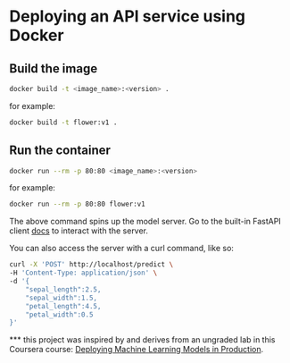 # Deploying an API service using Docker


## Build the image
```bash 
docker build -t <image_name>:<version> .
```
for example:
```bash 
docker build -t flower:v1 .
```

## Run the container
```bash
docker run --rm -p 80:80 <image_name>:<version>
```

for example:
```bash
docker run --rm -p 80:80 flower:v1
```
The above command spins up the model server.
Go to the built-in FastAPI client [docs](http://localhost:80/docs) to interact with the server.

You can also access the server with a curl command, like so:
```bash
curl -X 'POST' http://localhost/predict \
-H 'Content-Type: application/json' \
-d '{
    "sepal_length":2.5,
    "sepal_width":1.5,
    "petal_length":4.5,
    "petal_width":0.5
}'
```

*** this project was inspired by and derives from an ungraded lab in this Coursera course: [Deploying Machine Learning Models in Production](https://www.coursera.org/learn/deploying-machine-learning-models-in-production).  

